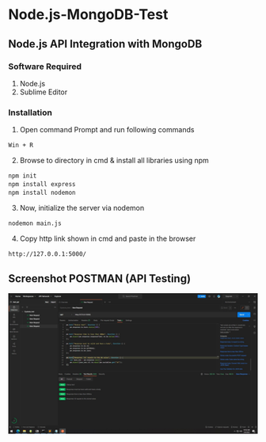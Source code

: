 # Node.js-MongoDB-Test

## Node.js API Integration with MongoDB

### Software Required

1. Node.js
2. Sublime Editor

### Installation

1. Open command Prompt and run following commands
```sh
Win + R
```
2. Browse to directory in cmd & install all libraries using npm
```sh
npm init
npm install express
npm install nodemon
```
3. Now, initialize the server via nodemon
```sh
nodemon main.js
```
4. Copy http link shown in cmd and paste in the browser 
```sh
http://127.0.0.1:5000/
```

## Screenshot POSTMAN (API Testing)

![alt text](https://github.com/HarshAditya23/Node.js-MongoDB-Test/blob/main/SS/Screenshot%20(74).jpg?raw=true)
